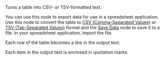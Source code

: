 Turns a table into CSV- or TSV-formatted text.

You can use this node to export data for use in a spreadsheet application. Use this node to convert the table to [CSV (Comma-Separated Values)](https://en.wikipedia.org/wiki/Comma-separated_values) or [TSV (Tab-Separated Values)](https://en.wikipedia.org/wiki/Tab-separated_values) format and the [Save Data](vuo-node://vuo.data.save) node to save it to a file. In your spreadsheet application, import the file.

Each row of the table becomes a line in the output text.

Each item in the output text is enclosed in quotation marks.
